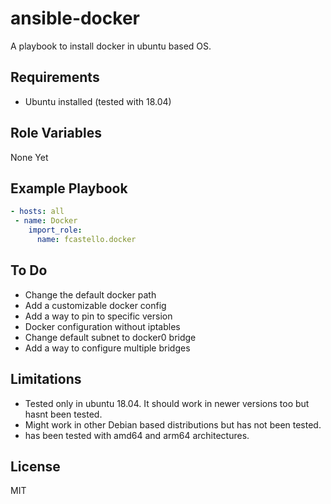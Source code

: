 ansible-docker
=========

A playbook to install docker in ubuntu based OS.

Requirements
------------

- Ubuntu installed (tested with 18.04)

Role Variables
--------------

None Yet

Example Playbook
----------------
```yaml
- hosts: all
 - name: Docker
    import_role:
      name: fcastello.docker
```

To Do
-----

- Change the default docker path
- Add a customizable docker config
- Add a way to pin to specific version
- Docker configuration without iptables
- Change default subnet to docker0 bridge
- Add a way to configure multiple bridges

Limitations
-----------
- Tested only in ubuntu 18.04. It should work in newer versions too but hasnt been tested.
- Might work in other Debian based distributions but has not been tested.
- has been tested with amd64 and arm64 architectures. 


License
-------

MIT

